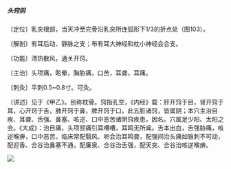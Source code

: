 ##### 头窍阴

〔定位〕乳突根部，当天冲至完骨沿乳突所连弧形下1/3的折点处（图103）。

〔解剖〕有耳后动、静脉之支；布有耳大神经和枕小神经会合支。

〔功能〕清热散风，通关开窍。

〔主治〕头项痛，眩晕，胸胁痛，口苦，耳聋，耳痛。

〔刺灸〕平刺0.5~0.8寸。可灸。

〔讲述〕见于《甲乙》。别称枕骨。窍指孔空，《内经》载：肝开窍于目，肾开窍于耳，心开窍于舌，肺开窍于鼻，脾开窍于口，此五脏诸窍，皆属阴；本穴主治目疾、耳聋、舌强、鼻塞、咳逆、口中恶苦诸阴窍疾患，因名。穴属足少阳、太阳之会。《大成》：治目痛，头项颔痛引耳嘈嘈，耳鸣无所闻。舌本出血，舌强胁痛，咳逆喉痹，口中恶苦。临床常配翳风、听会治耳鸣聋，配强间治头痛如锥刺不可动，配迎香、合谷治鼻塞不通，配廉泉、合谷治舌强，配天突、合谷治咳逆喉痹。

![](img/图103.jpg)
